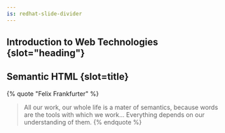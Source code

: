 ```yaml
---
is: redhat-slide-divider
---
```

## Introduction to Web Technologies {slot="heading"}

## Semantic HTML {slot=title}


{% quote "Felix Frankfurter" %}
> All our work, our whole life is a mater of semantics, because words are the 
> tools with which we work... Everything depends on our understanding of them.
{% endquote %}
